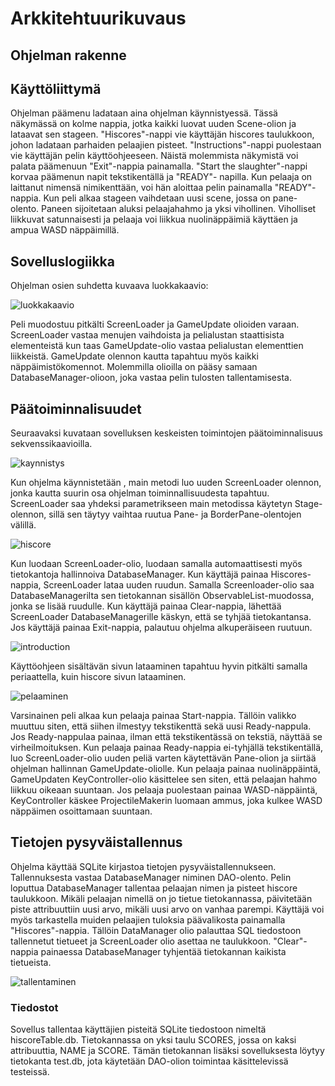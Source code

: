 # Arkkitehtuurikuvaus
## Ohjelman rakenne

## Käyttöliittymä

Ohjelman päämenu ladataan aina ohjelman käynnistyessä. Tässä näkymässä on kolme nappia, jotka kaikki luovat uuden 
Scene-olion ja lataavat sen stageen. "Hiscores"-nappi vie käyttäjän hiscores taulukkoon, johon ladataan parhaiden pelaajien pisteet. "Instructions"-nappi puolestaan vie käyttäjän pelin käyttöohjeeseen. Näistä molemmista näkymistä voi palata päämenuun "Exit"-nappia painamalla. "Start the slaughter"-nappi korvaa päämenun napit tekstikentällä ja "READY"- napilla. Kun pelaaja on laittanut nimensä nimikenttään, voi hän aloittaa pelin painamalla "READY"-nappia. Kun peli alkaa stageen vaihdetaan uusi scene, jossa on pane-olento. Paneen sijoitetaan aluksi pelaajahahmo ja yksi vihollinen. Viholliset liikkuvat satunnaisesti ja pelaaja voi liikkua nuolinäppäimiä käyttäen ja ampua WASD näppäimillä.

## Sovelluslogiikka

Ohjelman osien suhdetta kuvaava luokkakaavio:

![luokkakaavio](https://github.com/jupste/otm-harjoitustyo/blob/master/dokumentointi/luokkakaavio.png)

Peli muodostuu pitkälti ScreenLoader ja GameUpdate olioiden varaan. ScreenLoader vastaa menujen vaihdoista ja pelialustan staattisista elementeistä kun taas GameUpdate-olio vastaa pelialustan elementtien liikkeistä. GameUpdate olennon kautta tapahtuu myös kaikki näppäimistökomennot. Molemmilla olioilla on pääsy samaan DatabaseManager-olioon, joka vastaa pelin tulosten tallentamisesta. 
## Päätoiminnalisuudet

Seuraavaksi kuvataan sovelluksen keskeisten toimintojen päätoiminnalisuus sekvenssikaavioilla.

![kaynnistys](https://github.com/jupste/otm-harjoitustyo/blob/master/dokumentointi/kaynnistys.png)

Kun ohjelma käynnistetään , main metodi luo uuden ScreenLoader olennon, jonka kautta suurin osa ohjelman toiminnallisuudesta tapahtuu. ScreenLoader saa yhdeksi parametrikseen main metodissa käytetyn Stage- olennon, sillä sen täytyy vaihtaa ruutua Pane- ja BorderPane-olentojen välillä.

![hiscore](https://github.com/jupste/otm-harjoitustyo/blob/master/dokumentointi/hiscore.png)

Kun luodaan ScreenLoader-olio, luodaan samalla automaattisesti myös tietokantoja hallinnoiva DatabaseManager. Kun käyttäjä painaa Hiscores-nappia, ScreenLoader lataa uuden ruudun. Samalla Screenloader-olio saa DatabaseManagerilta sen tietokannan sisällön ObservableList-muodossa, jonka se lisää ruudulle. 
Kun käyttäjä painaa Clear-nappia, lähettää ScreenLoader DatabaseManagerille käskyn, että se tyhjää tietokantansa. 
Jos käyttäjä painaa Exit-nappia, palautuu ohjelma alkuperäiseen ruutuun. 

![introduction](https://github.com/jupste/otm-harjoitustyo/blob/master/dokumentointi/ohjeet.png)

Käyttöohjeen sisältävän sivun lataaminen tapahtuu hyvin pitkälti samalla periaattella, kuin hiscore sivun lataaminen.

![pelaaminen](https://github.com/jupste/otm-harjoitustyo/blob/master/dokumentointi/pelaaminen.png)

Varsinainen peli alkaa kun pelaaja painaa Start-nappia. Tällöin valikko muuttuu siten, että siihen ilmestyy tekstikenttä sekä uusi Ready-nappula. Jos Ready-nappulaa painaa, ilman että tekstikentässä on tekstiä, näyttää se virheilmoituksen. Kun pelaaja painaa Ready-nappia ei-tyhjällä tekstikentällä, luo ScreenLoader-olio uuden peliä varten käytettävän Pane-olion ja siirtää ohjelman hallinnan GameUpdate-oliolle. Kun pelaaja painaa nuolinäppäintä, GameUpdaten KeyController-olio käsittelee sen siten, että pelaajan hahmo liikkuu oikeaan suuntaan. Jos pelaaja puolestaan painaa WASD-näppäintä, KeyController käskee ProjectileMakerin luomaan ammus, joka kulkee WASD näppäimen osoittamaan suuntaan.

## Tietojen pysyväistallennus

Ohjelma käyttää SQLite kirjastoa tietojen pysyväistallennukseen. Tallennuksesta vastaa DatabaseManager niminen DAO-olento. Pelin loputtua DatabaseManager tallentaa pelaajan nimen ja pisteet hiscore taulukkoon. Mikäli pelaajan nimellä on jo tietue tietokannassa, päivitetään piste attribuuttiin uusi arvo, mikäli uusi arvo on vanhaa parempi. Käyttäjä voi myös tarkastella muiden pelaajien tuloksia päävalikosta painamalla "Hiscores"-nappia. Tällöin DataManager olio palauttaa SQL tiedostoon tallennetut tietueet ja ScreenLoader olio asettaa ne taulukkoon. "Clear"-nappia painaessa DatabaseManager tyhjentää tietokannan kaikista tietueista. 

![tallentaminen](https://github.com/jupste/otm-harjoitustyo/blob/master/dokumentointi/tallentaminen.png)

### Tiedostot

Sovellus tallentaa käyttäjien pisteitä SQLite tiedostoon nimeltä hiscoreTable.db. Tietokannassa on yksi taulu SCORES, jossa on kaksi attribuuttia, NAME ja SCORE. Tämän tietokannan lisäksi sovelluksesta löytyy tietokanta test.db, jota käytetään DAO-olion toimintaa käsittelevissä testeissä.  